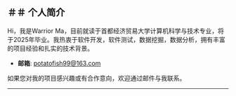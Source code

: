 ##   ＃＃ 个人简介

Hi，我是Warrior Ma，目前就读于首都经济贸易大学计算机科学与技术专业，将于2025年毕业。我热衷于软件开发，软件测试，数据挖掘，数据分析，拥有丰富的项目经验和扎实的技术背景。
- **邮箱**: potatofish99@163.com

如果您对我的项目感兴趣或有合作意向，欢迎通过邮件与我联系。

---

